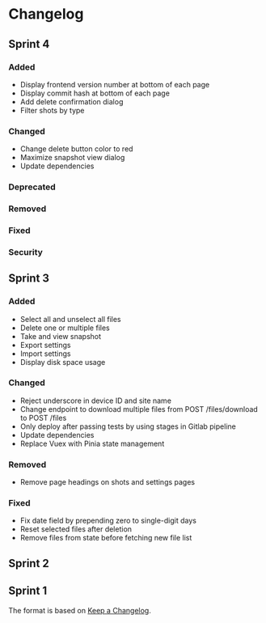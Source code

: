 # Changelog

## Sprint 4

### Added

- Display frontend version number at bottom of each page
- Display commit hash at bottom of each page
- Add delete confirmation dialog
- Filter shots by type

### Changed

- Change delete button color to red
- Maximize snapshot view dialog
- Update dependencies

### Deprecated

### Removed

### Fixed

### Security

## Sprint 3

### Added

- Select all and unselect all files
- Delete one or multiple files
- Take and view snapshot
- Export settings
- Import settings
- Display disk space usage

### Changed

- Reject underscore in device ID and site name
- Change endpoint to download multiple files from POST /files/download to POST /files
- Only deploy after passing tests by using stages in Gitlab pipeline
- Update dependencies
- Replace Vuex with Pinia state management

### Removed

- Remove page headings on shots and settings pages

### Fixed

- Fix date field by prepending zero to single-digit days
- Reset selected files after deletion
- Remove files from state before fetching new file list

## Sprint 2

## Sprint 1

The format is based on [Keep a Changelog](https://keepachangelog.com/).
